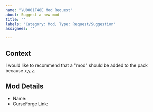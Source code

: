 ```yaml
---
name: "\U0001F48E Mod Request"
about: Suggest a new mod
title: ''
labels: 'Category: Mod, Type: Request/Suggestion'
assignees: ''

---
```


## Context
<!-- ✍️-->I would like to recommend that a "mod" should be added to the pack because x,y,z.

## Mod Details
* Name:<!-- ✍️-->
* CurseForge Link:<!-- ✍️-->
